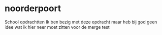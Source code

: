 # noorderpoort
School opdrachtten
Ik ben bezig met deze opdracht maar heb bij god geen idee wat ik hier neer moet zitten
voor de merge test
